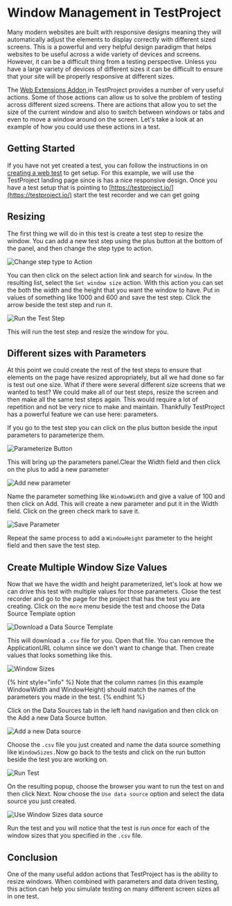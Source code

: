 # Window Management in TestProject

Many modern websites are built with responsive designs meaning they will automatically adjust the elements to display correctly with different sized screens. This is a powerful and very helpful design paradigm that helps websites to be useful across a wide variety of devices and screens. However, it can be a difficult thing from a testing perspective. Unless you have a large variety of devices of different sizes it can be difficult to ensure that your site will be properly responsive at different sizes.

The [Web Extensions Addon ](../../testproject-addons/available-addons/web-extensions-addon.md)in TestProject provides a number of very useful actions. Some of those actions can allow us to solve the problem of testing across different sized screens. There are actions that allow you to set the size of the current window and also to switch between windows or tabs and even to move a window around on the screen. Let's take a look at an example of how you could use these actions in a test.&#x20;

## Getting Started

If you have not yet created a test, you can follow the instructions in on [creating a web test](../../using-the-smart-test-recorder/web-testing/creating-a-web-test-using-the-testproject-recorder.md) to get setup. For this example, we will use the TestProject landing page since is has a nice responsive design. Once you have a test setup that is pointing to [https://testproject.io/](https://testproject.io/) start the test recorder and we can get going

## Resizing

The first thing we will do in this test is create a test step to resize the window. You can add a new test step using the plus button at the bottom of the panel, and then change the step type to action.&#x20;

![Change step type to Action](<../../.gitbook/assets/image (136) (1).png>)

You can then click on the select action link and search for `window`. In the resulting list, select the `Set window size` action. With this action you can set the both the width and the height that you want the window to have. Put in values of something like 1000 and 600 and save the test step. Click the arrow beside the test step and run it.

![Run the Test Step](<../../.gitbook/assets/image (58).png>)

This will run the test step and resize the window for you.

## Different sizes with Parameters

At this point we could create the rest of the test steps to ensure that elements on the page have resized appropriately, but all we had done so far is test out one size. What if there were several different size screens that we wanted to test? We could make all of our test steps, resize the screen and then make all the same test steps again. This would require a lot of repetition and not be very nice to make and maintain. Thankfully TestProject has a powerful feature we can use here: parameters.

If you go to the test step you can click on the plus button beside the input parameters to parameterize them.

![Parameterize Button](<../../.gitbook/assets/image (124).png>)

This will bring up the parameters panel.Clear the Width field and then click on the plus to add a new parameter

![Add new parameter](<../../.gitbook/assets/image (40).png>)

Name the parameter something like `WindowWidth` and give a value of 100 and then click on Add. This will create a new parameter and put it in the Width field. Click on the green check mark to save it.&#x20;

![Save Parameter](<../../.gitbook/assets/image (46).png>)

Repeat the same process to add a `WindowHeight` parameter to the height field and then save the test step.

## Create Multiple Window Size Values

Now that we have the width and height parameterized, let's look at how we can drive this test with multiple values for those parameters. Close the test recorder and go to the page for the project that has the test you are creating. Click on the `more` menu beside the test and choose the Data Source Template option&#x20;

![Download a Data Source Template](<../../.gitbook/assets/image (55).png>)

This will download a `.csv` file for you. Open that file. You can remove the  ApplicationURL column since we don't want to change that. Then create values that looks something like this.

![Window Sizes](<../../.gitbook/assets/image (7).png>)

{% hint style="info" %}
Note that the column names (in this example WindowWidth and WindowHeight) should match the names of the parameters you made in the test.
{% endhint %}

Click on the Data Sources tab in the left hand navigation and then click on the Add a new Data Source button.

![Add a new Data source](<../../.gitbook/assets/image (148).png>)

Choose the `.csv` file you just created and name the data source something like `WindowSizes.`Now go back to the tests and click on the run button beside the test you are working on.

![Run Test](<../../.gitbook/assets/image (117).png>)

On the resulting popup, choose the browser you want to run the test on and then click Next.  Now choose the `Use data source` option and select the data source you just created.

![Use Window Sizes data source](<../../.gitbook/assets/image (198).png>)

Run the test and you will notice that the test is run once for each of the window sizes that you specified in the `.csv` file.

## Conclusion

One of the many useful addon actions that TestProject has is the ability to resize windows. When combined with parameters and data driven testing, this action can help you simulate testing on many different screen sizes all in one test.&#x20;
